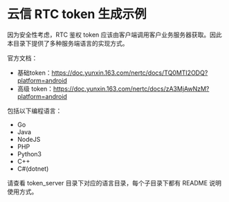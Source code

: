 # 云信 RTC token 生成示例 

因为安全性考虑，RTC 鉴权 token 应该由客户端调用客户业务服务器获取。因此本目录下提供了多种服务端语言的实现方式。

官方文档：
* 基础token：https://doc.yunxin.163.com/nertc/docs/TQ0MTI2ODQ?platform=android
* 高级 token：https://doc.yunxin.163.com/nertc/docs/zA3MjAwNzM?platform=android


包括以下编程语言：

- Go
- Java
- NodeJS
- PHP
- Python3
- C++
- C#(dotnet)

请查看 token_server 目录下对应的语言目录，每个子目录下都有 README 说明使用方式。

